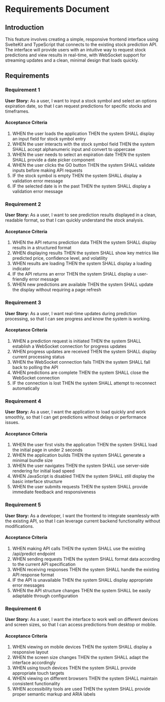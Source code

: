 # Requirements Document

## Introduction

This feature involves creating a simple, responsive frontend interface using SvelteKit and TypeScript that connects to the existing stock prediction API. The interface will provide users with an intuitive way to request stock predictions and view results in real-time, with WebSocket support for streaming updates and a clean, minimal design that loads quickly.

## Requirements

### Requirement 1

**User Story:** As a user, I want to input a stock symbol and select an options expiration date, so that I can request predictions for specific stocks and timeframes.

#### Acceptance Criteria

1. WHEN the user loads the application THEN the system SHALL display an input field for stock symbol entry
2. WHEN the user interacts with the stock symbol field THEN the system SHALL accept alphanumeric input and convert to uppercase
3. WHEN the user needs to select an expiration date THEN the system SHALL provide a date picker component
4. WHEN the user clicks the GO button THEN the system SHALL validate inputs before making API requests
5. IF the stock symbol is empty THEN the system SHALL display a validation error message
6. IF the selected date is in the past THEN the system SHALL display a validation error message

### Requirement 2

**User Story:** As a user, I want to see prediction results displayed in a clean, readable format, so that I can quickly understand the stock analysis.

#### Acceptance Criteria

1. WHEN the API returns prediction data THEN the system SHALL display results in a structured format
2. WHEN displaying results THEN the system SHALL show key metrics like predicted price, confidence level, and volatility
3. WHEN results are loading THEN the system SHALL display a loading indicator
4. IF the API returns an error THEN the system SHALL display a user-friendly error message
5. WHEN new predictions are available THEN the system SHALL update the display without requiring a page refresh

### Requirement 3

**User Story:** As a user, I want real-time updates during prediction processing, so that I can see progress and know the system is working.

#### Acceptance Criteria

1. WHEN a prediction request is initiated THEN the system SHALL establish a WebSocket connection for progress updates
2. WHEN progress updates are received THEN the system SHALL display current processing status
3. WHEN the WebSocket connection fails THEN the system SHALL fall back to polling the API
4. WHEN predictions are complete THEN the system SHALL close the WebSocket connection
5. IF the connection is lost THEN the system SHALL attempt to reconnect automatically

### Requirement 4

**User Story:** As a user, I want the application to load quickly and work smoothly, so that I can get predictions without delays or performance issues.

#### Acceptance Criteria

1. WHEN the user first visits the application THEN the system SHALL load the initial page in under 2 seconds
2. WHEN the application builds THEN the system SHALL generate a minimal bundle size
3. WHEN the user navigates THEN the system SHALL use server-side rendering for initial load speed
4. WHEN JavaScript is disabled THEN the system SHALL still display the basic interface structure
5. WHEN the user submits requests THEN the system SHALL provide immediate feedback and responsiveness

### Requirement 5

**User Story:** As a developer, I want the frontend to integrate seamlessly with the existing API, so that I can leverage current backend functionality without modifications.

#### Acceptance Criteria

1. WHEN making API calls THEN the system SHALL use the existing /api/predict endpoint
2. WHEN sending requests THEN the system SHALL format data according to the current API specification
3. WHEN receiving responses THEN the system SHALL handle the existing API response format
4. IF the API is unavailable THEN the system SHALL display appropriate error messages
5. WHEN the API structure changes THEN the system SHALL be easily adaptable through configuration

### Requirement 6

**User Story:** As a user, I want the interface to work well on different devices and screen sizes, so that I can access predictions from desktop or mobile.

#### Acceptance Criteria

1. WHEN viewing on mobile devices THEN the system SHALL display a responsive layout
2. WHEN the screen size changes THEN the system SHALL adapt the interface accordingly
3. WHEN using touch devices THEN the system SHALL provide appropriate touch targets
4. WHEN viewing on different browsers THEN the system SHALL maintain consistent functionality
5. WHEN accessibility tools are used THEN the system SHALL provide proper semantic markup and ARIA labels
